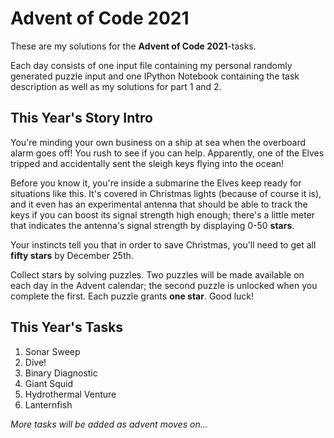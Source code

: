 # Advent of Code 2021

These are my solutions for the **Advent of Code 2021**-tasks.

Each day consists of one input file containing my personal randomly generated puzzle input and one IPython Notebook containing the task description as well as my solutions for part 1 and 2.

## This Year's Story Intro

You're minding your own business on a ship at sea when the overboard alarm goes off! You rush to see if you can help. Apparently, one of the Elves tripped and accidentally sent the sleigh keys flying into the ocean!

Before you know it, you're inside a submarine the Elves keep ready for situations like this. It's covered in Christmas lights (because of course it is), and it even has an experimental antenna that should be able to track the keys if you can boost its signal strength high enough; there's a little meter that indicates the antenna's signal strength by displaying 0-50 **stars**.

Your instincts tell you that in order to save Christmas, you'll need to get all **fifty stars** by December 25th.

Collect stars by solving puzzles. Two puzzles will be made available on each day in the Advent calendar; the second puzzle is unlocked when you complete the first. Each puzzle grants **one star**. Good luck!

## This Year's Tasks

1. Sonar Sweep
2. Dive!
3. Binary Diagnostic
4. Giant Squid
5. Hydrothermal Venture
6. Lanternfish

*More tasks will be added as advent moves on...*

